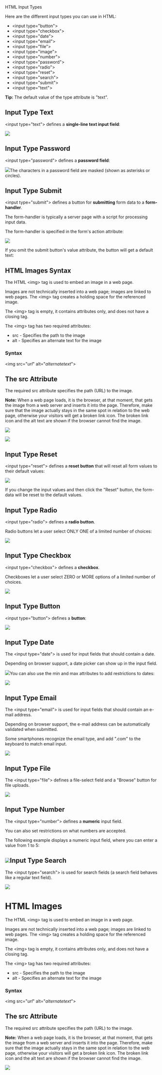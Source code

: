 HTML Input Types

Here are the different input types you can use in HTML:

-   \<input type="button"\>
-   \<input type="checkbox"\>
-   \<input type="date"\>
-   \<input type="email"\>
-   \<input type="file"\>
-   \<input type="image"\>
-   \<input type="number"\>
-   \<input type="password"\>
-   \<input type="radio"\>
-   \<input type="reset"\>
-   \<input type="search"\>
-   \<input type="submit"\>
-   \<input type="text"\>

**Tip:** The default value of the type attribute is "text".

## Input Type Text

\<input type="text"\> defines a **single-line text input field**:

![](media/63ad0d6804de8ebb6eee6e67f2af12b6.png)

## Input Type Password

\<input type="password"\> defines a **password field**:

![](media/1af781a376e9132c71eaf10e3d8eb6a5.png)The characters in a password field are masked (shown as asterisks or circles).

## Input Type Submit

\<input type="submit"\> defines a button for **submitting** form data to a **form-handler**.

The form-handler is typically a server page with a script for processing input data.

The form-handler is specified in the form's action attribute:

![](media/17f2e8516cdd652f89460448725f9aac.png)

If you omit the submit button's value attribute, the button will get a default text:

## HTML Images Syntax

The HTML \<img\> tag is used to embed an image in a web page.

Images are not technically inserted into a web page; images are linked to web pages. The \<img\> tag creates a holding space for the referenced image.

The \<img\> tag is empty, it contains attributes only, and does not have a closing tag.

The \<img\> tag has two required attributes:

-   src - Specifies the path to the image
-   alt - Specifies an alternate text for the image

### Syntax

\<img src="*url*" alt="*alternatetext*"\>

## The src Attribute

The required src attribute specifies the path (URL) to the image.

**Note:** When a web page loads, it is the browser, at that moment, that gets the image from a web server and inserts it into the page. Therefore, make sure that the image actually stays in the same spot in relation to the web page, otherwise your visitors will get a broken link icon. The broken link icon and the alt text are shown if the browser cannot find the image.

![](media/3df3acc78efd31a3984e5ab197097ea5.png)

![](media/d87607db5e26e11de8dae1673b0383e7.png)

## Input Type Reset

\<input type="reset"\> defines a **reset button** that will reset all form values to their default values:

![](media/657e22cddeac215c2bcb5a18b7e17c5b.png)

If you change the input values and then click the "Reset" button, the form-data will be reset to the default values.

## Input Type Radio

\<input type="radio"\> defines a **radio button**.

Radio buttons let a user select ONLY ONE of a limited number of choices:

![](media/2458011107b70534c111e143d03f3a44.png)

## Input Type Checkbox

\<input type="checkbox"\> defines a **checkbox**.

Checkboxes let a user select ZERO or MORE options of a limited number of choices.

![](media/56ca3a135544cf9034f6d8844ad285d2.png)

## Input Type Button

\<input type="button"\> defines a **button**:

![](media/e7fdc007dfc9a5ab1eac918c662b3262.png)

## Input Type Date

The \<input type="date"\> is used for input fields that should contain a date.

Depending on browser support, a date picker can show up in the input field.

![](media/388663c501435fa3d4d796e561168280.png)You can also use the min and max attributes to add restrictions to dates:

![](media/66e7cb7a7aec8603b181e5911213f8c3.png)

## Input Type Email

The \<input type="email"\> is used for input fields that should contain an e-mail address.

Depending on browser support, the e-mail address can be automatically validated when submitted.

Some smartphones recognize the email type, and add ".com" to the keyboard to match email input.

![](media/94db42f6073c2cc9732d14477abb52b5.png)

## Input Type File

The \<input type="file"\> defines a file-select field and a "Browse" button for file uploads.

![](media/332267652486dfab082bb96dd288921f.png)

## Input Type Number

The \<input type="number"\> defines a **numeric** input field.

You can also set restrictions on what numbers are accepted.

The following example displays a numeric input field, where you can enter a value from 1 to 5:

## ![](media/548f06795650184ff081a3b40e5e15f8.png)Input Type Search

The \<input type="search"\> is used for search fields (a search field behaves like a regular text field).

![](media/22db32e7fb2cb4fceb06101ebaeafa3e.png)

# HTML Images

The HTML \<img\> tag is used to embed an image in a web page.

Images are not technically inserted into a web page; images are linked to web pages. The \<img\> tag creates a holding space for the referenced image.

The \<img\> tag is empty, it contains attributes only, and does not have a closing tag.

The \<img\> tag has two required attributes:

-   src - Specifies the path to the image
-   alt - Specifies an alternate text for the image

### Syntax

\<img src="*url*" alt="*alternatetext*"\>

## The src Attribute

The required src attribute specifies the path (URL) to the image.

**Note:** When a web page loads, it is the browser, at that moment, that gets the image from a web server and inserts it into the page. Therefore, make sure that the image actually stays in the same spot in relation to the web page, otherwise your visitors will get a broken link icon. The broken link icon and the alt text are shown if the browser cannot find the image.

![](media/261b7293cb25ff95f7d5401daff80cd5.png)
